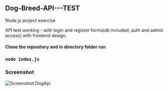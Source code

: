 ## Dog-Breed-API---TEST
Node.js project exercise

API test working - with login and register forms(db included, auth and admin access) with frontend design.

#### Clone the repository and in directory folder run 
### `node index.js`


### Screenshot

![Screenshot DogApi](https://user-images.githubusercontent.com/45272390/69268310-27ace700-0bcf-11ea-9e8d-b48e203313bb.jpg)


